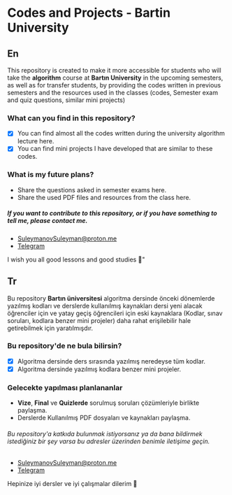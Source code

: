# Codes and Projects - Bartin University
## En
This repository is created to make it more accessible for students who will take the **algorithm** course at **Bartın University** in the upcoming semesters, as well as for transfer students, by providing the codes written in previous semesters and the resources used in the classes (codes, Semester exam and quiz questions, similar mini projects)

### **What can you find in this repository?**
- [x] You can find almost all the codes written during the university algorithm lecture here.
- [x] You can find mini projects I have developed that are similar to these codes.

### **What is my future plans?**
- Share the questions asked in semester exams here.
- Share the used PDF files and resources from the class here.



##### If you want to contribute to this repository, or if you have something to tell me, please contact me.
  - SuleymanovSuleyman@proton.me
  - [Telegram](t.me/Sierra5373)



I wish you all good lessons and good studies 👋"



## Tr
Bu repository **Bartın üniversitesi** algoritma dersinde önceki dönemlerde  yazılmış kodları ve derslerde kullanılmış kaynakları dersi yeni alacak öğrenciler için ve yatay geçiş öğrencileri için eski kaynaklara (Kodlar, sınav soruları, kodlara benzer mini projeler) daha rahat erişilebilir hale getirebilmek için yaratılmışdır.

### **Bu repository'de ne bula bilirsin?**
- [x] Algoritma dersinde ders sırasında yazılmış neredeyse tüm kodlar.
- [x] Algoritma dersinde yazılmış kodlara benzer mini projeler.

### Gelecekte yapılması planlananlar
- **Vize**, **Final** ve **Quizlerde** sorulmuş soruları çözümleriyle birlikte paylaşma.
- Derslerde Kullanılmış PDF dosyaları ve kaynakları paylaşma.



###### Bu repository'a katkıda bulunmak istiyorsanız ya da bana bildirmek istediğiniz bir şey varsa bu adresler üzerinden benimle iletişime geçin.
  - SuleymanovSuleyman@proton.me
  - [Telegram](t.me/Sierra5373)


Hepinize iyi dersler ve iyi çalışmalar dilerim 👋




  


